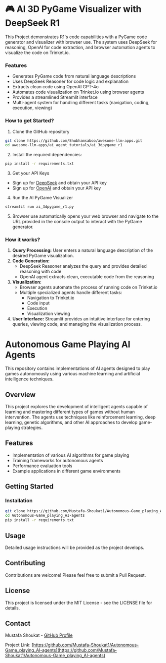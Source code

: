 # 🎮 AI 3D PyGame Visualizer with DeepSeek R1
This Project demonstrates R1's code capabilities with a PyGame code generator and visualizer with browser use. The system uses DeepSeek for reasoning, OpenAI for code extraction, and browser automation agents to visualize the code on Trinket.io.

### Features

- Generates PyGame code from natural language descriptions
- Uses DeepSeek Reasoner for code logic and explanation
- Extracts clean code using OpenAI GPT-4o
- Automates code visualization on Trinket.io using browser agents
- Provides a streamlined Streamlit interface
- Multi-agent system for handling different tasks (navigation, coding, execution, viewing)

### How to get Started?

1. Clone the GitHub repository
```bash
git clone https://github.com/Shubhamsaboo/awesome-llm-apps.git
cd awesome-llm-apps/ai_agent_tutorials/ai_3dpygame_r1
```

2. Install the required dependencies:
```bash
pip install -r requirements.txt
```

3. Get your API Keys
- Sign up for [DeepSeek](https://platform.deepseek.com/) and obtain your API key
- Sign up for [OpenAI](https://platform.openai.com/) and obtain your API key

4. Run the AI PyGame Visualizer
```bash
streamlit run ai_3dpygame_r1.py
```

5. Browser use automatically opens your web browser and navigate to the URL provided in the console output to interact with the PyGame generator.

### How it works?

1. **Query Processing:** User enters a natural language description of the desired PyGame visualization.
2. **Code Generation:** 
   - DeepSeek Reasoner analyzes the query and provides detailed reasoning with code
   - OpenAI agent extracts clean, executable code from the reasoning
3. **Visualization:**
   - Browser agents automate the process of running code on Trinket.io
   - Multiple specialized agents handle different tasks:
     - Navigation to Trinket.io
     - Code input
     - Execution
     - Visualization viewing
4. **User Interface:** Streamlit provides an intuitive interface for entering queries, viewing code, and managing the visualization process.

# Autonomous Game Playing AI Agents

This repository contains implementations of AI agents designed to play games autonomously using various machine learning and artificial intelligence techniques.

## Overview

This project explores the development of intelligent agents capable of learning and mastering different types of games without human intervention. The agents use techniques like reinforcement learning, deep learning, genetic algorithms, and other AI approaches to develop game-playing strategies.

## Features

- Implementation of various AI algorithms for game playing
- Training frameworks for autonomous agents
- Performance evaluation tools
- Example applications in different game environments

## Getting Started


### Installation

```bash
git clone https://github.com/Mustafa-Shoukat1/Autonomous-Game_playing_AI-agents.git
cd Autonomous-Game_playing_AI-agents
pip install -r requirements.txt
```

## Usage

Detailed usage instructions will be provided as the project develops.

## Contributing

Contributions are welcome! Please feel free to submit a Pull Request.

## License

This project is licensed under the MIT License - see the LICENSE file for details.

## Contact

Mustafa Shoukat - [GitHub Profile](https://github.com/Mustafa-Shoukat1)

Project Link: [https://github.com/Mustafa-Shoukat1/Autonomous-Game_playing_AI-agents](https://github.com/Mustafa-Shoukat1/Autonomous-Game_playing_AI-agents)
